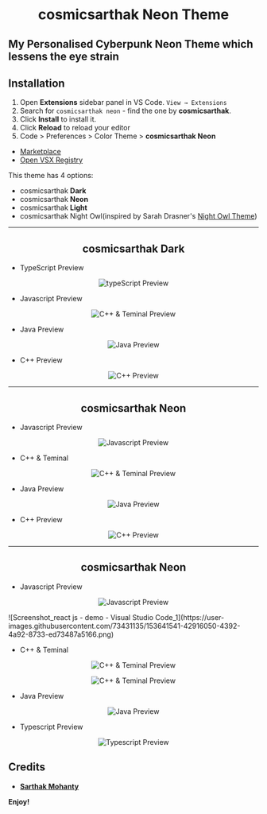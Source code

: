<h1 align="center">
  cosmicsarthak Neon Theme
</h1>

## My Personalised Cyberpunk Neon Theme which lessens the eye strain

## Installation

1. Open **Extensions** sidebar panel in VS Code. `View → Extensions`
2. Search for `cosmicsarthak neon` - find the one by **cosmicsarthak**.
3. Click **Install** to install it.
4. Click **Reload** to reload your editor
5. Code > Preferences > Color Theme > **cosmicsarthak Neon**

- [Marketplace](https://marketplace.visualstudio.com/items?itemName=cosmicsarthak.cosmicsarthak-Neon-theme)
- [Open VSX Registry](https://open-vsx.org/extension/cosmicsarthak/cosmicsarthak-neon-theme)

This theme has 4 options:
- cosmicsarthak <strong>Dark</strong>
- cosmicsarthak <strong>Neon</strong>
- cosmicsarthak <strong>Light</strong>
- cosmicsarthak Night Owl(inspired by Sarah Drasner's <u>Night Owl Theme</u>)

---


<h2 align="center">
  cosmicsarthak Dark
</h2>

- TypeScript Preview
<p align="center">
<img src="https://user-images.githubusercontent.com/73431135/153639590-676aac90-ad9c-4e1b-9a0a-666612327f48.png" alt="typeScript Preview">
</p>

- Javascript Preview
<p align="center">
<img src="https://user-images.githubusercontent.com/73431135/153639946-bdf7a9d9-0479-4837-9b1f-13a034752cec.png" alt="C++ & Teminal Preview">
</p>

- Java Preview
<p align="center">
<img src="https://user-images.githubusercontent.com/73431135/153641177-9431e017-b3c5-407c-9808-ce6bce00ecaa.png" alt="Java Preview">
</p>

- C++ Preview
<p align="center">
<img src="https://user-images.githubusercontent.com/73431135/153640754-2d66cd28-423f-4579-a592-d4fa29691e35.png" alt="C++ Preview">
</p>


---

<h2 align="center">
  cosmicsarthak Neon
</h2>

- Javascript Preview
<p align="center">
<img src="https://user-images.githubusercontent.com/73431135/135931370-64bc2112-2fff-4c78-9443-7646d06a5ef9.png" alt="Javascript Preview">
</p>

- C++ & Teminal
<p align="center">
<img src="https://user-images.githubusercontent.com/73431135/135931379-3b94af1b-4d01-4301-bb0b-7133ac86a656.png" alt="C++ & Teminal Preview">
</p>

- Java Preview
<p align="center">
<img src="https://user-images.githubusercontent.com/73431135/135931387-6c453f88-db34-4655-b3cc-2bd84f1a783d.png" alt="Java Preview">
</p>

- C++ Preview
<p align="center">
<img src="https://user-images.githubusercontent.com/73431135/135931395-9b9e90ea-c9aa-46dd-902e-47a5fed4f8d3.png" alt="C++ Preview">
</p>

---

<h2 align="center">
  cosmicsarthak Neon
</h2>

- Javascript Preview
<p align="center">
<img src="https://user-images.githubusercontent.com/73431135/135931370-64bc2112-2fff-4c78-9443-7646d06a5ef9.png" alt="Javascript Preview">
</p>![Screenshot_react js - demo - Visual Studio Code_1](https://user-images.githubusercontent.com/73431135/153641541-42916050-4392-4a92-8733-ed73487a5166.png)


- C++ & Teminal
<p align="center">
<img src="https://user-images.githubusercontent.com/73431135/153641633-411b6ee0-0114-40b5-99f2-b50fb557be06.png" alt="C++ & Teminal Preview">
</p>

<p align="center">
<img src="https://user-images.githubusercontent.com/73431135/153641814-551cc66d-ad7f-4377-845d-1eb100752863.png" alt="C++ & Teminal Preview">
</p>


- Java Preview
<p align="center">
<img src="https://user-images.githubusercontent.com/73431135/153641457-8d80f8b2-1a5c-4277-b6e8-39087b1b894f.png" alt="Java Preview">
</p>


- Typescript Preview
<p align="center">
<img src="https://user-images.githubusercontent.com/73431135/153642166-5c729917-aa53-4b09-9215-21df661974cf.png" alt="Typescript Preview">
</p>


## Credits

- [**Sarthak Mohanty**](https://cosmicsarthak.github.io/)

**Enjoy!**
